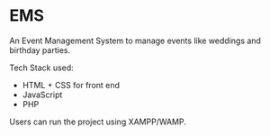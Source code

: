 # EMS
An Event Management System to manage events like weddings and birthday parties. 

Tech Stack used:
- HTML + CSS for front end
- JavaScript
- PHP

Users can run the project using XAMPP/WAMP. 
